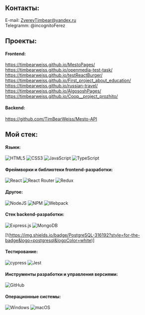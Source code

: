 ## Контакты: 
E-mail: ZverevTimbear@yandex.ru  
Telegramm: @incognitoFerez


## Проекты:
#### Frontend:  
https://timbearweiss.github.io/MestoPages/  
https://timbearweiss.github.io/openmedia-test-task/  
https://timbearweiss.github.io/testReactBurger/  
https://timbearweiss.github.io/First_project_about_education/  
https://timbearweiss.github.io/russian-travel/  
https://timbearweiss.github.io/AlgososhPages/    
https://timbearweiss.github.io/Coop__project_prozhito/  

#### Backend:  
https://github.com/TimBearWeiss/Mesto-API  


## Мой стек:
#### Языки:  
![HTML5](https://img.shields.io/badge/html5-%23E34F26.svg?style=for-the-badge&logo=html5&logoColor=white) ![CSS3](https://img.shields.io/badge/css3-%231572B6.svg?style=for-the-badge&logo=css3&logoColor=white) ![JavaScript](https://img.shields.io/badge/javascript-%23323330.svg?style=for-the-badge&logo=javascript&logoColor=%23F7DF1E)   ![TypeScript](https://img.shields.io/badge/typescript-%23007ACC.svg?style=for-the-badge&logo=typescript&logoColor=white)  

#### Фреймворки и библиотеки frontend-разработки:  
![React](https://img.shields.io/badge/react-%2320232a.svg?style=for-the-badge&logo=react&logoColor=%2361DAFB) ![React Router](https://img.shields.io/badge/React_Router-CA4245?style=for-the-badge&logo=react-router&logoColor=white) ![Redux](https://img.shields.io/badge/redux-%23593d88.svg?style=for-the-badge&logo=redux&logoColor=white)

#### Другое:  
![NodeJS](https://img.shields.io/badge/node.js-6DA55F?style=for-the-badge&logo=node.js&logoColor=white) ![NPM](https://img.shields.io/badge/NPM-%23CB3837.svg?style=for-the-badge&logo=npm&logoColor=white) ![Webpack](https://img.shields.io/badge/webpack-%238DD6F9.svg?style=for-the-badge&logo=webpack&logoColor=black)

#### Cтек backend-разработки:  
![Express.js](https://img.shields.io/badge/express.js-%23404d59.svg?style=for-the-badge&logo=express&logoColor=%2361DAFB) ![MongoDB](https://img.shields.io/badge/MongoDB-%234ea94b.svg?style=for-the-badge&logo=mongodb&logoColor=white) 

[!(https://img.shields.io/badge/PostgreSQL-316192?style=for-the-badge&logo=postgresql&logoColor=white)]



#### Тестирование:  
![cypress](https://img.shields.io/badge/-cypress-%23E5E5E5?style=for-the-badge&logo=cypress&logoColor=058a5e) 	![Jest](https://img.shields.io/badge/-jest-%23C21325?style=for-the-badge&logo=jest&logoColor=white)

#### Инструменты разработки и управления версиями:  
![GitHub](https://img.shields.io/badge/github-%23121011.svg?style=for-the-badge&logo=github&logoColor=white)

#### Операционные системы:  
![Windows](https://img.shields.io/badge/Windows-0078D6?style=for-the-badge&logo=windows&logoColor=white) ![macOS](https://img.shields.io/badge/mac%20os-000000?style=for-the-badge&logo=macos&logoColor=F0F0F0)



<!--
**TimBearWeiss/TimBearWeiss** is a ✨ _special_ ✨ repository because its `README.md` (this file) appears on your GitHub profile.

Here are some ideas to get you started:

- 🔭 I’m currently working on ...
- 🌱 I’m currently learning ...
- 👯 I’m looking to collaborate on ...
- 🤔 I’m looking for help with ...
- 💬 Ask me about ...
- 📫 How to reach me: ...
- 😄 Pronouns: ...
- ⚡ Fun fact: ...
-->
